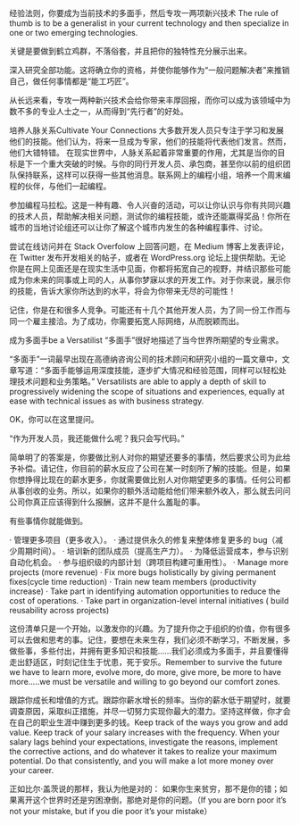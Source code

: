 经验法则，你要成为当前技术的多面手，然后专攻一两项新兴技术
The rule of thumb is to be a generalist in your current technology and then specialize in one or two emerging technologies.

关键是要做到鹤立鸡群，不落俗套，并且把你的独特性充分展示出来。

深入研究全部功能。这将确立你的资格，并使你能够作为“一般问题解决者”来推销自己，做任何事情都是“能工巧匠”。

从长远来看，专攻一两种新兴技术会给你带来丰厚回报，而你可以成为该领域中为数不多的专业人士之一，从而得到“先行者”的好处。



培养人脉关系Cultivate Your Connections
大多数开发人员只专注于学习和发展他们的技能。他们认为，将来一旦成为专家，他们的技能将代表他们发言。然而，他们大错特错。
在现实世界中，人脉关系起着非常重要的作用，尤其是当你的目标是下一个重大突破的时候。与你的同行开发人员、承包商，甚至你以前的组织团队保持联系，这样可以获得一些其他消息。联系网上的编程小组，培养一个周末编程的伙伴，与他们一起编程。

参加编程马拉松。这是一种有趣、令人兴奋的活动，可以让你认识与你有共同兴趣的技术人员，帮助解决相关问题，测试你的编程技能，或许还能赢得奖品！你所在城市的当地讨论组还可以让你了解这个城市内发生的各种编程事件、讨论。

尝试在线访问并在 Stack Overfolow 上回答问题，在 Medium 博客上发表评论，在 Twitter 发布开发相关的帖子，或者在 WordPress.org 论坛上提供帮助。无论你是在网上见面还是在现实生活中见面，你都将拓宽自己的视野，并结识那些可能成为你未来的同事或上司的人，从事你梦寐以求的开发工作。对于你来说，展示你的技能，告诉大家你所达到的水平，将会为你带来无尽的可能性！

记住，你是在和很多人竞争。可能还有十几个其他开发人员，为了同一份工作而与同一个雇主接洽。为了成功，你需要拓宽人际网络，从而脱颖而出。



成为多面手be a Versatilist
“多面手”很好地描述了当今世界所期望的专业需求。

“多面手”一词最早出现在高德纳咨询公司的技术顾问和研究小组的一篇文章中，文章写道：“多面手能够运用深度技能，逐步扩大情况和经验范围，同样可以轻松处理技术问题和业务策略。” Versatilists are able to apply a depth of skill to progressively widening the scope of situations and experiences, equally at ease with technical issues as with business strategy.

OK，你可以在这里提问。

“作为开发人员，我还能做什么呢？我只会写代码。”

简单明了的答案是，你要做比别人对你的期望还要多的事情，然后要求公司为此给予补偿。请记住，你目前的薪水反应了公司在某一时刻所了解的技能。但是，如果你想挣得比现在的薪水更多，你就需要做比别人对你期望更多的事情。任何公司都从事创收的业务。所以，如果你的额外活动能给他们带来额外收入，那么就去问问公司你真正应该得到什么报酬，这并不是什么羞耻的事。

有些事情你就能做到。

· 管理更多项目（更多收入）。
· 通过提供永久的修复来整体修复更多的 bug（减少周期时间）。
· 培训新的团队成员（提高生产力）。
· 为降低运营成本，参与识别自动化机会。
· 参与组织级的内部计划（跨项目构建可重用性）。
· Manage more projects (more revenue)
· Fix more bugs holistically by giving permanent fixes(cycle time reduction)
· Train new team members (productivity increase)
· Take part in identifying automation opportunities to reduce the cost of operations.
· Take part in organization-level internal initiatives ( build reusability across projects)


这份清单只是一个开始，以激发你的兴趣。为了提升你之于组织的价值，你有很多可以去做和思考的事。记住，要想在未来生存，我们必须不断学习，不断发展，多做些事，多些付出，并拥有更多知识和技能……我们必须成为多面手，并且要懂得走出舒适区，时刻记住生于忧患，死于安乐。Remember to survive the future we have to learn more, evolve more, do more, give more, be more to have more…..we must be versatile and willing to go beyond our comfort zones.

跟踪你成长和增值的方式。跟踪你薪水增长的频率。当你的薪水低于期望时，就要调查原因，采取纠正措施，并尽一切努力实现你最大的潜力。坚持这样做，你才会在自己的职业生涯中赚到更多的钱。Keep track of the ways you grow and add value. Keep track of your salary increases with the frequency. When your salary lags behind your expectations, investigate the reasons, implement the corrective actions, and do whatever it takes to realize your maximum potential. Do that consistently, and you will make a lot more money over your career.

正如比尔·盖茨说的那样，我认为他是对的：
如果你生来贫穷，那不是你的错；如果离开这个世界时还是穷困潦倒，那绝对是你的问题。（If you are born poor it’s not your mistake, but if you die poor it’s your mistake）